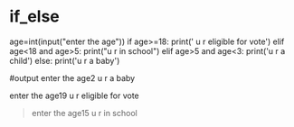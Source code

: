 # if_else
age=int(input("enter the age"))
if age>=18:
    print(' u r eligible for vote')
elif age<18 and age>5:
    print("u r in school")
elif age>5 and age<3:
    print('u r a child')
else:
    print('u r a baby')
    
#output
enter the age2
u r a baby

enter the age19
u r eligible for vote

> enter the age15
u r in school
> 
